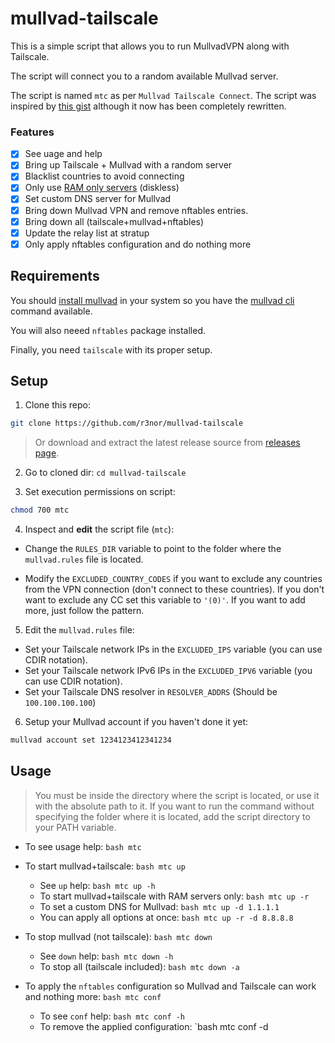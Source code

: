# mullvad-tailscale

This is a simple script that allows you to run MullvadVPN along with Tailscale. 

The script will connect you to a random available Mullvad server.

The script is named `mtc` as per `Mullvad Tailscale Connect`. The script was inspired by [this gist](https://gist.github.com/1player/e9cadfef833d5eb5a23c30223f560147) although it now has been completely rewritten.

### Features

- [x] See uage and help
- [x] Bring up Tailscale + Mullvad with a random server
- [x] Blacklist countries to avoid connecting
- [x] Only use [RAM only servers](https://mullvad.net/en/blog/2022/8/1/expanding-diskless-infrastructure-to-more-locations-system-transparency-stboot/) (diskless)
- [x] Set custom DNS server for Mullvad
- [x] Bring down Mullvad VPN and remove nftables entries.
- [x] Bring down all (tailscale+mullvad+nftables)
- [x] Update the relay list at stratup
- [x] Only apply nftables configuration and do nothing more

## Requirements

You should [install mullvad](https://mullvad.net/download/) in your system so you have the [mullvad cli](https://mullvad.net/en/help/how-use-mullvad-cli/) command available.

You will also neeed `nftables` package installed.

Finally, you need `tailscale` with its proper setup.


## Setup

1. Clone this repo:

```bash
git clone https://github.com/r3nor/mullvad-tailscale
```

> Or download and extract the latest release source from [releases page](https://github.com/r3nor/mullvad-tailscale/releases).

2. Go to cloned dir: `cd mullvad-tailscale`

3. Set execution permissions on script:

```bash
chmod 700 mtc
```

4. Inspect and **edit** the script file (`mtc`):

- Change the `RULES_DIR` variable to point to the folder where the `mullvad.rules` file is located.

- Modify the `EXCLUDED_COUNTRY_CODES` if you want to exclude any countries from the VPN connection (don't connect to these countries). If you don't want to exclude any CC set this variable to `'(0)'`. If you want to add more, just follow the pattern.

5. Edit the `mullvad.rules` file:

- Set your Tailscale network IPs in the `EXCLUDED_IPS` variable (you can use CDIR notation). 
- Set your Tailscale network IPv6 IPs in the `EXCLUDED_IPV6` variable (you can use CDIR notation). 
- Set your Tailscale DNS resolver in `RESOLVER_ADDRS` (Should be `100.100.100.100`)

6. Setup your Mullvad account if you haven't done it yet:

```bash
mullvad account set 1234123412341234
```

## Usage

> You must be inside the directory where the script is located, or use it with the absolute path to it. If you want to run the command without specifying the folder where it is located, add the script directory to your PATH variable.

  - To see usage help: `bash mtc`
  
  - To start mullvad+tailscale: `bash mtc up`
    - See `up` help: `bash mtc up -h`
    - To start mullvad+tailscale with RAM servers only: `bash mtc up -r`
    - To set a custom DNS for Mullvad: `bash mtc up -d 1.1.1.1`
    - You can apply all options at once: `bash mtc up -r -d 8.8.8.8`
    
  - To stop mullvad (not tailscale): `bash mtc down`
    - See `down` help: `bash mtc down -h`
    - To stop all (tailscale included): `bash mtc down -a`
    
  - To apply the `nftables` configuration so Mullvad and Tailscale can work and nothing more: `bash mtc conf`
    - To see `conf` help: `bash mtc conf -h`
    - To remove the applied configuration: `bash mtc conf -d

